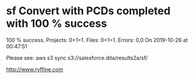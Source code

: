 # sf Convert with PCDs completed with 100 % success

100 % success. Projects: 0+1=1.  Files: 0+1=1. Errors: 0,0  On 2019-10-26 at 00:47:51



Please see: aws s3 sync s3://salesforce.dita/results2a/sf/

http://www.ryffine.com

